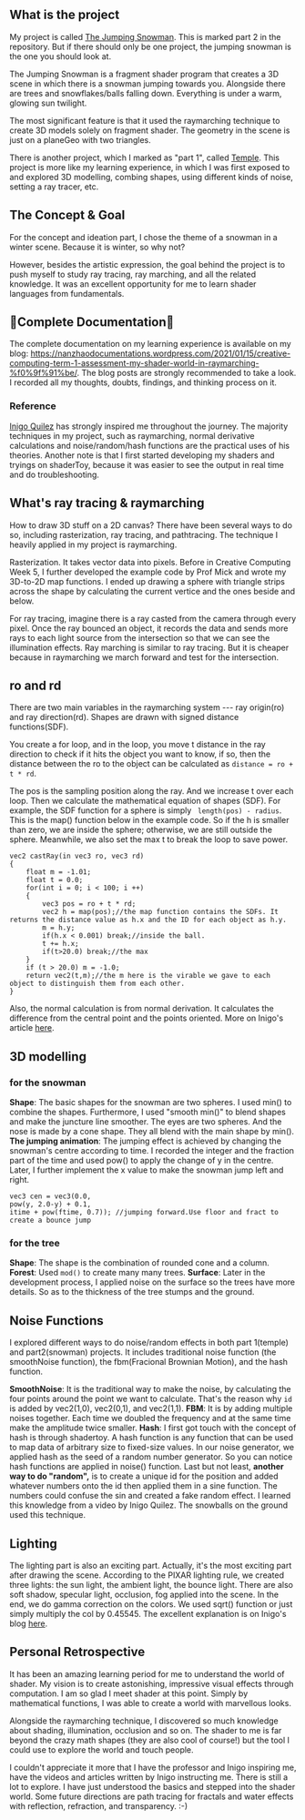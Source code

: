 ## What is the project

My project is called [The Jumping Snowman](https://git.arts.ac.uk/19040617/creative-computing/tree/master/term1-final-project/2-raymarch-snowman). This is marked part 2 in the repository. But if there should only be one project, the jumping snowman is the one you should look at. 

The Jumping Snowman is a fragment shader program that creates a 3D scene in which there is a snowman jumping towards you. Alongside there are trees and snowflakes/balls falling down. Everything is under a warm, glowing sun twilight.

The most significant feature is that it used the raymarching technique to create 3D models solely on fragment shader. The geometry in the scene is just on a planeGeo with two triangles. 

There is another project, which I marked as "part 1", called [Temple](https://git.arts.ac.uk/19040617/creative-computing/tree/master/term1-final-project/1-raymarch-temple). This project is more like my learning experience, in which I was first exposed to and explored 3D modelling, combing shapes, using different kinds of noise, setting a ray tracer, etc. 

## The Concept & Goal

For the concept and ideation part, I chose the theme of a snowman in a winter scene. Because it is winter, so why not?

However, besides the artistic expression, the goal behind the project is to push myself to study ray tracing, ray marching, and all the related knowledge. It was an excellent opportunity for me to learn shader languages from fundamentals.

## 📝Complete Documentation📝
The complete documentation on my learning experience is available on my blog: https://nanzhaodocumentations.wordpress.com/2021/01/15/creative-computing-term-1-assessment-my-shader-world-in-raymarching-%f0%9f%91%be/.
The blog posts are strongly recommended to take a look. I recorded all my thoughts, doubts, findings, and thinking process on it. 

### Reference
[Inigo Quilez](https://iquilezles.org/) has strongly inspired me throughout the journey. The majority techniques in my project, such as raymarching, normal derivative calculations and noise/random/hash functions are the practical uses of his theories.
Another note is that I first started developing my shaders and tryings on shaderToy, because it was easier to see the output in real time and do troubleshooting. 

## What's ray tracing & raymarching
How to draw 3D stuff on a 2D canvas? There have been several ways to do so, including rasterization, ray tracing, and pathtracing. The technique I heavily applied in my project is raymarching. 

Rasterization. It takes vector data into pixels. Before in Creative Computing Week 5, I further developed the example code by Prof Mick and wrote my 3D-to-2D map functions. I ended up drawing a sphere with triangle strips across the shape by calculating the current vertice and the ones beside and below.

For ray tracing, imagine there is a ray casted from the camera through every pixel. Once the ray bounced an object, it records the data and sends more rays to each light source from the intersection so that we can see the illumination effects. Ray marching is similar to ray tracing. But it is cheaper because in raymarching we march forward and test for the intersection.

## ro and rd

There are two main variables in the raymarching system --- ray origin(ro) and ray direction(rd). Shapes are drawn with signed distance functions(SDF).

You create a for loop, and in the loop, you move t distance in the ray direction to check if it hits the object you want to know, if so, then the distance between the ro to the object can be calculated as ``` distance = ro + t * rd ```. 

The pos is the sampling position along the ray. And we increase t over each loop. Then we calculate the mathematical equation of shapes (SDF). For example, the SDF function for a sphere is simply ``` length(pos) - radius```. This is the map() function below in the example code. So if the h is smaller than zero, we are inside the sphere; otherwise, we are still outside the sphere. Meanwhile, we also set the max t to break the loop to save power.
``` 
vec2 castRay(in vec3 ro, vec3 rd)
{
    float m = -1.01;
    float t = 0.0;
    for(int i = 0; i < 100; i ++)
    {
        vec3 pos = ro + t * rd;
        vec2 h = map(pos);//the map function contains the SDFs. It returns the distance value as h.x and the ID for each object as h.y.
        m = h.y;
        if(h.x < 0.001) break;//inside the ball.
        t += h.x;
        if(t>20.0) break;//the max 
    }
    if (t > 20.0) m = -1.0;
    return vec2(t,m);//the m here is the virable we gave to each object to distinguish them from each other.
}
```
Also, the normal calculation is from normal derivation. 
It calculates the difference from the central point and the points oriented. More on Inigo's article [here](https://iquilezles.org/www/articles/normalsSDF/normalsSDF.htm).

## 3D modelling 

### for the snowman

**Shape**: The basic shapes for the snowman are two spheres. I used min() to combine the shapes. Furthermore, I used "smooth min()" to blend shapes and make the juncture line smoother. 
The eyes are two spheres. And the nose is made by a cone shape. They all blend with the main shape by min().
**The jumping animation**: The jumping effect is achieved by changing the snowman's centre according to time. I recorded the integer and the fraction part of the time and used pow() to apply the change of y in the centre. Later, I further implement the x value to make the snowman jump left and right. 

``` 
vec3 cen = vec3(0.0,
pow(y, 2.0-y) + 0.1,
itime + pow(ftime, 0.7)); //jumping forward.Use floor and fract to create a bounce jump
```
### for the tree

**Shape**: The shape is the combination of rounded cone and a column. 
**Forest**: Used ``` mod() ``` to create many many trees. 
**Surface**: Later in the development process, I applied noise on the surface so the trees have more details. So as to the thickness of the tree stumps and the ground.

## Noise Functions

I explored different ways to do noise/random effects in both part 1(temple) and part2(snowman) projects. It includes traditional noise function (the smoothNoise function), the fbm(Fracional Brownian Motion), and the hash function. 

**SmoothNoise**: It is the traditional way to make the noise, by calculating the four points around the point we want to calculate. That's the reason why ```id``` is added by vec2(1,0), vec2(0,1), and vec2(1,1). 
**FBM**: It is by adding multiple noises together. Each time we doubled the frequency and at the same time make the amplitude twice smaller.
**Hash**: I first got touch with the concept of hash is through shadertoy. A hash function is any function that can be used to map data of arbitrary size to fixed-size values. In our noise generator, we applied hash as the seed of a random number generator. So you can notice hash functions are applied in noise() function.
Last but not least, **another way to do "random",** is to create a unique id for the position and added whatever numbers onto the id then applied them in a sine function. The numbers could confuse the sin and created a fake random effect. I learned this knowledge from a video by Inigo Quilez. The snowballs on the ground used this technique.

## Lighting

The lighting part is also an exciting part. Actually, it's the most exciting part after drawing the scene. According to the PIXAR lighting rule, we created three lights: the sun light, the ambient light, the bounce light. There are also soft shadow, specular light, occlusion, fog applied into the scene. 
In the end, we do gamma correction on the colors. We used sqrt() function or just simply multiply the col by 0.45545.
The excellent explanation is on Inigo's blog [here](https://iquilezles.org/www/articles/outdoorslighting/outdoorslighting.htm).

## Personal Retrospective

It has been an amazing learning period for me to understand the world of shader. My vision is to create astonishing, impressive visual effects through computation. I am so glad I meet shader at this point.  Simply by mathematical functions, I was able to create a world with marvellous looks. 

Alongside the raymarching technique, I discovered so much knowledge about shading, illumination, occlusion and so on. The shader to me is far beyond the crazy math shapes (they are also cool of course!) but the tool I could use to explore the world and touch people. 

I couldn't appreciate it more that I have the professor and Inigo inspiring me, have the videos and articles written by Inigo instructing me. 
There is still a lot to explore. I have just understood the basics and stepped into the shader world. Some future directions are path tracing for fractals and water effects with reflection, refraction, and transparency. :-)
